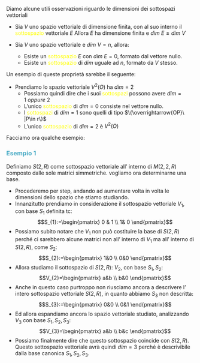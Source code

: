 Diamo alcune utili osservazioni riguardo le dimensioni dei sottospazi vettoriali

- Sia $V$ uno spazio vettoriale di dimensione finita, con al suo interno il <font color="#ffff00">sottospazio</font> vettoriale $E$ 
  Allora $E$ ha dimensione finita e $dim \ E\leq dim \ V$

- Sia $V$ uno spazio vettoriale e $dim \ V=n$, allora:
  - Esiste un <font color="#ffff00">sottospazio</font> $E$ con $dim \ E=0$, formato dal vettore nullo.
  - Esiste un <font color="#ffff00">sottospazio</font> di $dim$ uguale ad $n$, formato da $V$ stesso.

Un esempio di queste proprietà sarebbe il seguente:

- Prendiamo lo spazio vettoriale $V^2(O)$ ha $dim=2$
  - Possiamo quindi dire che i suoi <font color="#ffff00">sottospazi</font> possono avere $dim=1 \ oppure\ 2$
  - L’unico <font color="#ffff00">sottospazio</font> di $dim=0$ consiste nel vettore nullo.
  - I <font color="#ffff00">sottospazi</font> di $dim=1$ sono quelli di tipo $\{\overrightarrow{OP}\ |P\in r\}$
  - L’unico <font color="#ffff00">sottospazio</font> di $dim=2$ è $V^2(O)$

Facciamo ora qualche esempio:

### <font color="#4bacc6">Esempio 1</font>

Definiamo $S(2,R)$ come sottospazio vettoriale all’ interno di $M(2,2,R)$ composto dalle sole matrici simmetriche. vogliamo ora determinarne una base.

- Procederemo per step, andando ad aumentare volta in volta le dimensioni dello spazio che stiamo studiando.
- Innanzitutto prendiamo in considerazione il sottospazio vettoriale $V_{1},$ con base $S_{1}$ definita tc:
$$S_{1}:=\begin{pmatrix}
0 & 1 \\
1& 0
\end{pmatrix}$$
- Possiamo subito notare che $V_{1}$ non può costituire la base di $S(2,R)$ perché ci sarebbero alcune matrici non all’ interno di $V_{1}$ ma all’ interno di $S(2,R)$, come $S_{2}$:
$$S_{2}:=\begin{pmatrix}
1&0 \\
0&0
\end{pmatrix}$$
- Allora studiamo il sottospazio di $S(2,R)$: $V_{2}$, con base $S_{1},S_{2}$:
$$V_{2}=\begin{pmatrix}
a&b \\
b&0
\end{pmatrix}$$
- Anche in questo caso purtroppo non riusciamo ancora a descrivere l’ intero sottospazio vettoriale $S(2,R)$, in quanto abbiamo $S_{3}$ non descritta:
$$S_{3}:=\begin{pmatrix}
0&0 \\
0&1
\end{pmatrix}$$
- Ed allora espandiamo ancora lo spazio vettoriale studiato, analizzando $V_{3}$ con base $S_{1},S_{2},S_{3}$:
 $$V_{3}=\begin{pmatrix}
a&b \\
b&c
\end{pmatrix}$$
- Possiamo finalmente dire che questo sottospazio coincide con $S(2,R)$. Questo sottospazio vettoriale avrà quindi $dim=3$ perché è descrivibile dalla base canonica $S_{1},S_{2},S_{3}$.


